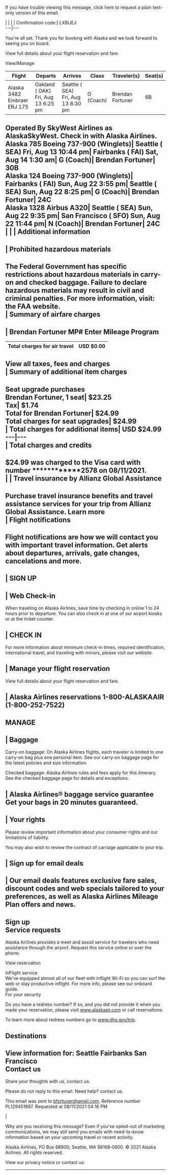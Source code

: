 If you have trouble viewing this message, click here to request a plain text-only version of this email.

| | | | Confirmation code:| LXBUEJ  
---|---  
  
You're all set. Thank you for booking with Alaska and we look forward to seeing you on board.

View full details about your flight reservation and fare.  
  
View/Manage  
  
| Flight| Departs| Arrives| Class| Traveler(s)| Seat(s)  
---|---|---|---|---|---  
Alaska 3482 Embraer ERJ 175| Oakland ( OAK) Fri, Aug 13 6:25 pm| Seattle ( SEA) Fri, Aug 13 8:30 pm| O (Coach)| Brendan Fortuner| 6B  
Operated By SkyWest Airlines as AlaskaSkyWest. Check in with Alaska Airlines.  
Alaska 785 Boeing 737-900 (Winglets)| Seattle ( SEA) Fri, Aug 13 10:44 pm| Fairbanks ( FAI) Sat, Aug 14 1:30 am| G (Coach)| Brendan Fortuner| 30B  
Alaska 124 Boeing 737-900 (Winglets)| Fairbanks ( FAI) Sun, Aug 22 3:55 pm| Seattle ( SEA) Sun, Aug 22 8:25 pm| G (Coach)| Brendan Fortuner| 24C  
Alaska 1328 Airbus A320| Seattle ( SEA) Sun, Aug 22 9:35 pm| San Francisco ( SFO) Sun, Aug 22 11:44 pm| N (Coach)| Brendan Fortuner| 24C  
| | | Additional information  
---  
| Prohibited hazardous materials  
---  
The Federal Government has specific restrictions about hazardous materials in carry-on and checked baggage. Failure to declare hazardous materials may result in civil and criminal penalties. For more information, visit: the FAA website.  
| Summary of airfare charges  
---  
| Brendan Fortuner MP# Enter Mileage Program  
---  
| Total charges for air travel| USD $0.00  
---|---  
View all taxes, fees and charges  
| Summary of additional item charges  
---  
Seat upgrade purchases  
Brendan Fortuner, 1 seat| $23.25  
Tax| $1.74  
Total for Brendan Fortuner| $24.99  
Total charges for seat upgrades| $24.99  
| Total charges for additional items| USD $24.99  
---|---  
| Total charges and credits  
---  
$24.99 was charged to the Visa card with number ************2578 on 08/11/2021.  
| | Travel insurance by Allianz Global Assistance  
---  
Purchase travel insurance benefits and travel assistance services for your trip from Allianz Global Assistance. Learn more  
| Flight notifications  
---  
Flight notifications are how we will contact you with important travel information. Get alerts about departures, arrivals, gate changes, cancelations and more.  
---  
| SIGN UP  
---  
| Web Check-in  
---  
  
When traveling on Alaska Airlines, save time by checking in online 1 to 24 hours prior to departure. You can also check in at one of our airport kiosks or at the ticket counter.

| CHECK IN  
---  
  
For more information about minimum check-in times, required identification, international travel, and traveling with minors, please visit our website.  
  
| Manage your flight reservation  
---  
  
View full details about your flight reservation and fare.

| Alaska Airlines reservations 1-800-ALASKAAIR (1-800-252-7522)  
---  
MANAGE  
---  
| Baggage  
---  
  
Carry-on baggage: On Alaska Airlines flights, each traveler is limited to one carry-on bag plus one personal item. See our carry-on baggage page for the latest policies and size information.

Checked baggage: Alaska Airlines rules and fees apply for this itinerary. See the checked baggage page for details and exceptions.

| Alaska Airlines® baggage service guarantee Get your bags in 20 minutes guaranteed.  
---  
| Your rights  
---  
  
Please review important information about your consumer rights and our limitations of liability.

You may also wish to review the contract of carriage applicable to your trip.  
  
| Sign up for email deals  
---  
| Our email deals features exclusive fare sales, discount codes and web specials tailored to your preferences, as well as Alaska Airlines Mileage Plan offers and news.  
---  
Sign up  
Service requests  
---  
  
Alaska Airlines provides a meet and assist service for travelers who need assistance through the airport. Request this service online or over the phone.

View reservation  
  
InFlight service  
We've equipped almost all of our fleet with inflight Wi-Fi so you can surf the web or stay productive inflight. For more info, please see our onboard guide.  
For your security  
  
Do you have a redress number? If so, and you did not provide it when you made your reservation, please visit www.alaskaair.com or call reservations.

To learn more about redress numbers go to www.dhs.gov/trip.  
  
Destinations  
---  
View information for: Seattle Fairbanks San Francisco  
Contact us  
---  
Share your thoughts with us, contact us.  
  
Please do not reply to this email. Need help? contact us.

This email was sent to bfortuner@gmail.com. Reference number PL129451897. Requested at 08/11/2021 04:16 PM

| 

Why are you receiving this message? Even if you’ve opted-out of marketing communications, we may still send you emails with need-to-know information based on your upcoming travel or recent activity.

Alaska Airlines, PO Box 68900, Seattle, WA 98168‐0900. © 2021 Alaska Airlines. All rights reserved.

View our privacy notice or contact us.  
  
---
